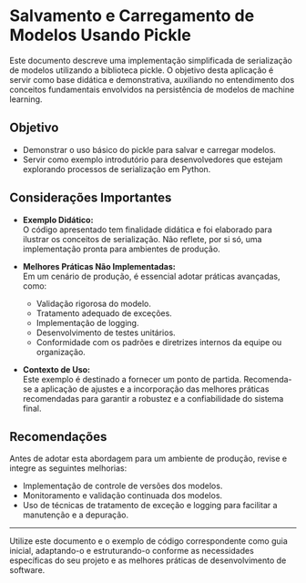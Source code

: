 # Salvamento e Carregamento de Modelos Usando Pickle

Este documento descreve uma implementação simplificada de serialização de modelos utilizando a biblioteca pickle. O objetivo desta aplicação é servir como base didática e demonstrativa, auxiliando no entendimento dos conceitos fundamentais envolvidos na persistência de modelos de machine learning.

## Objetivo

- Demonstrar o uso básico do pickle para salvar e carregar modelos.
- Servir como exemplo introdutório para desenvolvedores que estejam explorando processos de serialização em Python.

## Considerações Importantes

- **Exemplo Didático:**  
   O código apresentado tem finalidade didática e foi elaborado para ilustrar os conceitos de serialização. Não reflete, por si só, uma implementação pronta para ambientes de produção.

- **Melhores Práticas Não Implementadas:**  
   Em um cenário de produção, é essencial adotar práticas avançadas, como:
   - Validação rigorosa do modelo.
   - Tratamento adequado de exceções.
   - Implementação de logging.
   - Desenvolvimento de testes unitários.
   - Conformidade com os padrões e diretrizes internos da equipe ou organização.

- **Contexto de Uso:**  
   Este exemplo é destinado a fornecer um ponto de partida. Recomenda-se a aplicação de ajustes e a incorporação das melhores práticas recomendadas para garantir a robustez e a confiabilidade do sistema final.

## Recomendações

Antes de adotar esta abordagem para um ambiente de produção, revise e integre as seguintes melhorias:
- Implementação de controle de versões dos modelos.
- Monitoramento e validação continuada dos modelos.
- Uso de técnicas de tratamento de exceção e logging para facilitar a manutenção e a depuração.

---

Utilize este documento e o exemplo de código correspondente como guia inicial, adaptando-o e estruturando-o conforme as necessidades específicas do seu projeto e as melhores práticas de desenvolvimento de software.